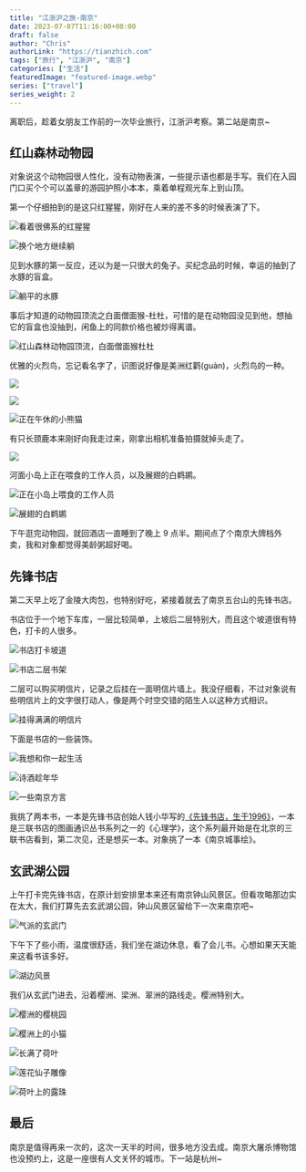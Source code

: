 ```yaml
---
title: "江浙沪之旅-南京"
date: 2023-07-07T11:16:00+08:00
draft: false
author: "Chris"
authorLink: "https://tianzhich.com"
tags: ["旅行", "江浙沪", "南京"]
categories: ["生活"]
featuredImage: "featured-image.webp"
series: ["travel"]
series_weight: 2
---
```


离职后，趁着女朋友工作前的一次毕业旅行，江浙沪考察。第二站是南京~

<!--more-->

## 红山森林动物园

对象说这个动物园很人性化，没有动物表演，一些提示语也都是手写。我们在入园门口买个个可以盖章的游园护照小本本，乘着单程观光车上到山顶。

第一个仔细拍到的是这只红猩猩，刚好在人来的差不多的时候表演了下。

![](./hongxingxing-1.jpeg "看着很佛系的红猩猩")

![](./hongxingxing-2.jpeg "换个地方继续躺")

见到水豚的第一反应，还以为是一只很大的兔子。买纪念品的时候，幸运的抽到了水豚的盲盒。

![](./shuitun.jpeg "躺平的水豚")

事后才知道的动物园顶流之白面僧面猴-杜杜，可惜的是在动物园没见到他，想抽它的盲盒也没抽到，闲鱼上的同款价格也被炒得离谱。

![](./with-dudu.jpeg "红山森林动物园顶流，白面僧面猴杜杜")

优雅的火烈鸟，忘记看名字了，识图说好像是美洲红鹳(guàn)，火烈鸟的一种。

![](./huolieniao-1.jpeg)

![](./huolieniao-2.jpeg)

![](./xiaoxiongmao.jpeg "正在午休的小熊猫")

有只长颈鹿本来刚好向我走过来，刚拿出相机准备拍摄就掉头走了。

![](./changjinglu.jpeg)

河面小岛上正在喂食的工作人员，以及展翅的白鹈鹕。

![](./staff.jpeg "正在小岛上喂食的工作人员")

![](./baitihu.jpeg "展翅的白鹈鹕")

下午逛完动物园，就回酒店一直睡到了晚上 9 点半。期间点了个南京大牌档外卖，我和对象都觉得美龄粥超好喝。

## 先锋书店

第二天早上吃了金陵大肉包，也特别好吃，紧接着就去了南京五台山的先锋书店。

书店位于一个地下车库，一层比较简单，上坡后二层特别大，而且这个坡道很有特色，打卡的人很多。

![](./xianfeng-store-2.jpeg "书店打卡坡道")

![](./xianfeng-store-1.jpeg "书店二层书架")

二层可以购买明信片，记录之后挂在一面明信片墙上。我没仔细看，不过对象说有些明信片上的文字很打动人，像是两个时空交错的陌生人以这种方式相识。

![](./mingxinpian.jpeg "挂得满满的明信片")

下面是书店的一些装饰。

![](./zhuangshi-1.jpeg "我想和你一起生活")

![](./zhuangshi-2.jpeg "诗酒趁年华")

![](./zhuangshi-3.jpeg "一些南京方言")

我挑了两本书，一本是先锋书店创始人钱小华写的[《先锋书店，生于1996》](https://book.douban.com/subject/26817470/)，一本是三联书店的图画通识丛书系列之一的《心理学》，这个系列最开始是在北京的三联书店看到，第二次见，还是想买一本。对象挑了一本《南京城事绘》。

## 玄武湖公园

上午打卡完先锋书店，在原计划安排里本来还有南京钟山风景区。但看攻略那边实在太大，我们打算先去玄武湖公园，钟山风景区留给下一次来南京吧~

![](./xuanwumen.jpeg "气派的玄武门")

下午下了些小雨，温度很舒适，我们坐在湖边休息，看了会儿书。心想如果天天能来这看书该多好。

![](./lakeside.jpeg "湖边风景")

我们从玄武门进去，沿着樱洲、梁洲、翠洲的路线走。樱洲特别大。

![](./yingtaoyuan.jpeg "樱洲的樱桃园")

![](./cat.jpeg "樱洲上的小猫")

![](./heye.jpeg "长满了荷叶")

![](./lianhuaxianzi.jpeg "莲花仙子雕像")

![](./heye-water.jpeg "荷叶上的露珠")

## 最后

南京是值得再来一次的，这次一天半的时间，很多地方没去成。南京大屠杀博物馆也没预约上，这是一座很有人文关怀的城市。下一站是杭州~
